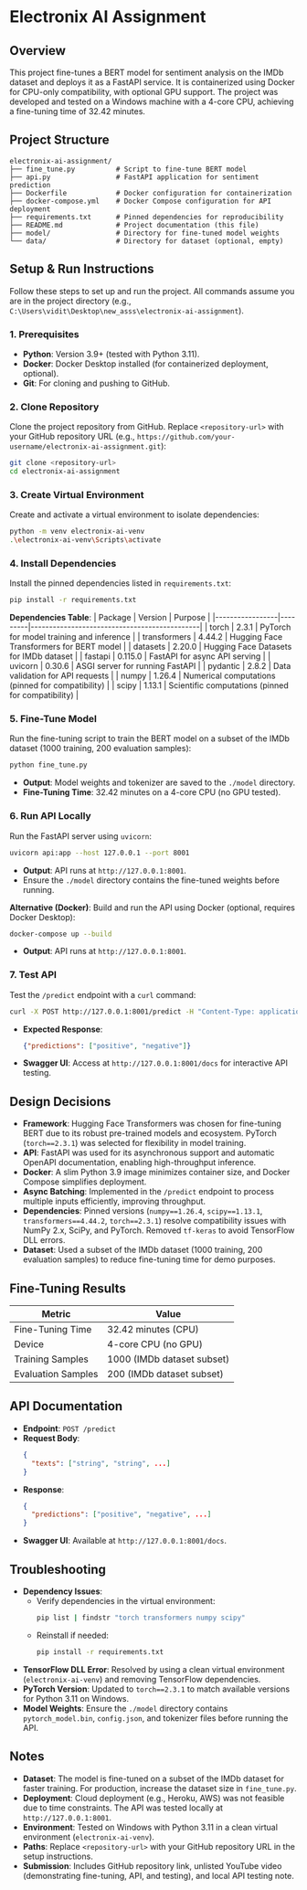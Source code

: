# Electronix AI Assignment

## Overview
This project fine-tunes a BERT model for sentiment analysis on the IMDb dataset and deploys it as a FastAPI service. It is containerized using Docker for CPU-only compatibility, with optional GPU support. The project was developed and tested on a Windows machine with a 4-core CPU, achieving a fine-tuning time of 32.42 minutes.

## Project Structure
```
electronix-ai-assignment/
├── fine_tune.py          # Script to fine-tune BERT model
├── api.py                # FastAPI application for sentiment prediction
├── Dockerfile            # Docker configuration for containerization
├── docker-compose.yml    # Docker Compose configuration for API deployment
├── requirements.txt      # Pinned dependencies for reproducibility
├── README.md             # Project documentation (this file)
├── model/                # Directory for fine-tuned model weights
└── data/                 # Directory for dataset (optional, empty)
```

## Setup & Run Instructions
Follow these steps to set up and run the project. All commands assume you are in the project directory (e.g., `C:\Users\vidit\Desktop\new_asss\electronix-ai-assignment`).

### 1. Prerequisites
- **Python**: Version 3.9+ (tested with Python 3.11).
- **Docker**: Docker Desktop installed (for containerized deployment, optional).
- **Git**: For cloning and pushing to GitHub.

### 2. Clone Repository
Clone the project repository from GitHub. Replace `<repository-url>` with your GitHub repository URL (e.g., `https://github.com/your-username/electronix-ai-assignment.git`):
```bash
git clone <repository-url>
cd electronix-ai-assignment
```

### 3. Create Virtual Environment
Create and activate a virtual environment to isolate dependencies:
```bash
python -m venv electronix-ai-venv
.\electronix-ai-venv\Scripts\activate
```

### 4. Install Dependencies
Install the pinned dependencies listed in `requirements.txt`:
```bash
pip install -r requirements.txt
```

**Dependencies Table**:
| Package         | Version | Purpose                                      |
|-----------------|---------|----------------------------------------------|
| torch           | 2.3.1   | PyTorch for model training and inference     |
| transformers    | 4.44.2  | Hugging Face Transformers for BERT model     |
| datasets        | 2.20.0  | Hugging Face Datasets for IMDb dataset       |
| fastapi         | 0.115.0 | FastAPI for async API serving                |
| uvicorn         | 0.30.6  | ASGI server for running FastAPI              |
| pydantic        | 2.8.2   | Data validation for API requests             |
| numpy           | 1.26.4  | Numerical computations (pinned for compatibility) |
| scipy           | 1.13.1  | Scientific computations (pinned for compatibility) |

### 5. Fine-Tune Model
Run the fine-tuning script to train the BERT model on a subset of the IMDb dataset (1000 training, 200 evaluation samples):
```bash
python fine_tune.py
```
- **Output**: Model weights and tokenizer are saved to the `./model` directory.
- **Fine-Tuning Time**: 32.42 minutes on a 4-core CPU (no GPU tested).

### 6. Run API Locally
Run the FastAPI server using `uvicorn`:
```bash
uvicorn api:app --host 127.0.0.1 --port 8001
```
- **Output**: API runs at `http://127.0.0.1:8001`.
- Ensure the `./model` directory contains the fine-tuned weights before running.

**Alternative (Docker)**:
Build and run the API using Docker (optional, requires Docker Desktop):
```bash
docker-compose up --build
```
- **Output**: API runs at `http://127.0.0.1:8001`.

### 7. Test API
Test the `/predict` endpoint with a `curl` command:
```bash
curl -X POST http://127.0.0.1:8001/predict -H "Content-Type: application/json" -d '{"texts": ["I love this movie!", "This was terrible."]}'
```
- **Expected Response**:
  ```json
  {"predictions": ["positive", "negative"]}
  ```
- **Swagger UI**: Access at `http://127.0.0.1:8001/docs` for interactive API testing.

## Design Decisions
- **Framework**: Hugging Face Transformers was chosen for fine-tuning BERT due to its robust pre-trained models and ecosystem. PyTorch (`torch==2.3.1`) was selected for flexibility in model training.
- **API**: FastAPI was used for its asynchronous support and automatic OpenAPI documentation, enabling high-throughput inference.
- **Docker**: A slim Python 3.9 image minimizes container size, and Docker Compose simplifies deployment.
- **Async Batching**: Implemented in the `/predict` endpoint to process multiple inputs efficiently, improving throughput.
- **Dependencies**: Pinned versions (`numpy==1.26.4`, `scipy==1.13.1`, `transformers==4.44.2`, `torch==2.3.1`) resolve compatibility issues with NumPy 2.x, SciPy, and PyTorch. Removed `tf-keras` to avoid TensorFlow DLL errors.
- **Dataset**: Used a subset of the IMDb dataset (1000 training, 200 evaluation samples) to reduce fine-tuning time for demo purposes.

## Fine-Tuning Results
| Metric             | Value                     |
|--------------------|---------------------------|
| Fine-Tuning Time   | 32.42 minutes (CPU)       |
| Device             | 4-core CPU (no GPU)       |
| Training Samples   | 1000 (IMDb dataset subset)|
| Evaluation Samples | 200 (IMDb dataset subset) |

## API Documentation
- **Endpoint**: `POST /predict`
- **Request Body**:
  ```json
  {
    "texts": ["string", "string", ...]
  }
  ```
- **Response**:
  ```json
  {
    "predictions": ["positive", "negative", ...]
  }
  ```
- **Swagger UI**: Available at `http://127.0.0.1:8001/docs`.

## Troubleshooting
- **Dependency Issues**:
  - Verify dependencies in the virtual environment:
    ```bash
    pip list | findstr "torch transformers numpy scipy"
    ```
  - Reinstall if needed:
    ```bash
    pip install -r requirements.txt
    ```
- **TensorFlow DLL Error**: Resolved by using a clean virtual environment (`electronix-ai-venv`) and removing TensorFlow dependencies.
- **PyTorch Version**: Updated to `torch==2.3.1` to match available versions for Python 3.11 on Windows.
- **Model Weights**: Ensure the `./model` directory contains `pytorch_model.bin`, `config.json`, and tokenizer files before running the API.

## Notes
- **Dataset**: The model is fine-tuned on a subset of the IMDb dataset for faster training. For production, increase the dataset size in `fine_tune.py`.
- **Deployment**: Cloud deployment (e.g., Heroku, AWS) was not feasible due to time constraints. The API was tested locally at `http://127.0.0.1:8001`.
- **Environment**: Tested on Windows with Python 3.11 in a clean virtual environment (`electronix-ai-venv`).
- **Paths**: Replace `<repository-url>` with your GitHub repository URL in the setup instructions.
- **Submission**: Includes GitHub repository link, unlisted YouTube video (demonstrating fine-tuning, API, and testing), and local API testing note.